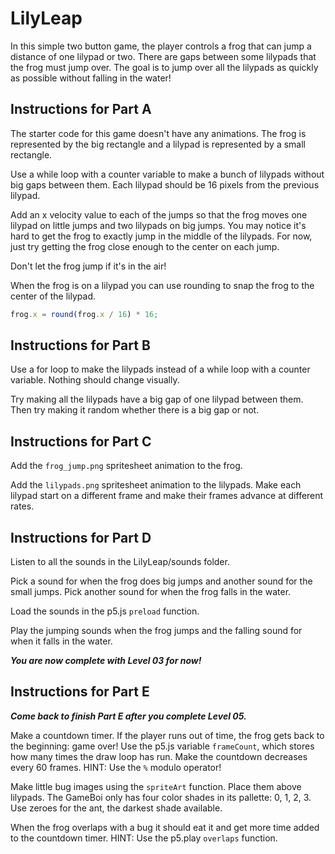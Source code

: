 # LilyLeap

In this simple two button game, the player controls a frog that can jump a distance of one lilypad or two. There are gaps between some lilypads that the frog must jump over. The goal is to jump over all the lilypads as quickly as possible without falling in the water!

## Instructions for Part A

The starter code for this game doesn't have any animations. The frog is represented by the big rectangle and a lilypad is represented by a small rectangle.

Use a while loop with a counter variable to make a bunch of lilypads without big gaps between them. Each lilypad should be 16 pixels from the previous lilypad.

Add an x velocity value to each of the jumps so that the frog moves one lilypad on little jumps and two lilypads on big jumps. You may notice it's hard to get the frog to exactly jump in the middle of the lilypads.
For now, just try getting the frog close enough to the center on each jump.

Don't let the frog jump if it's in the air!

When the frog is on a lilypad you can use rounding to snap the frog to the center of the lilypad.

```js
frog.x = round(frog.x / 16) * 16;
```

## Instructions for Part B

Use a for loop to make the lilypads instead of a while loop with a counter variable. Nothing should change visually.

Try making all the lilypads have a big gap of one lilypad between them. Then try making it random whether there is a big gap or not.

## Instructions for Part C

Add the `frog_jump.png` spritesheet animation to the frog.

Add the `lilypads.png` spritesheet animation to the lilypads. Make each lilypad start on a different frame and make their frames advance at different rates.

## Instructions for Part D

Listen to all the sounds in the LilyLeap/sounds folder.

Pick a sound for when the frog does big jumps and another sound for the small jumps. Pick another sound for when the frog falls in the water.

Load the sounds in the p5.js `preload` function.

Play the jumping sounds when the frog jumps and the falling sound for when it falls in the water.

**_You are now complete with Level 03 for now!_**

## Instructions for Part E

**_Come back to finish Part E after you complete Level 05._**

Make a countdown timer. If the player runs out of time, the frog gets back to the beginning: game over! Use the p5.js variable `frameCount`, which stores how many times the draw loop has run. Make the countdown decreases every 60 frames. HINT: Use the `%` modulo operator!

Make little bug images using the `spriteArt` function. Place them above lilypads. The GameBoi only has four color shades in its pallette: 0, 1, 2, 3. Use zeroes for the ant, the darkest shade available.

When the frog overlaps with a bug it should eat it and get more time added to the countdown timer. HINT: Use the p5.play `overlaps` function.
